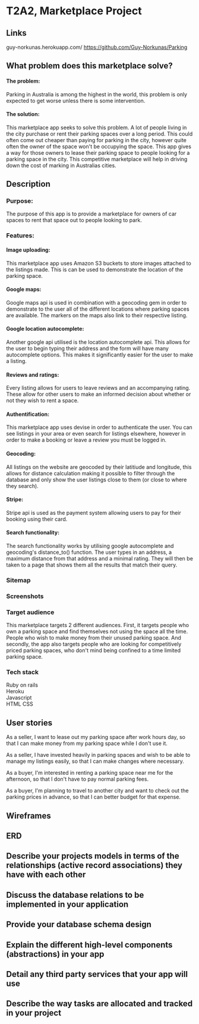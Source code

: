 # T2A2, Marketplace Project

## Links

guy-norkunas.herokuapp.com/
https://github.com/Guy-Norkunas/Parking

## What problem does this marketplace solve?

#### The problem:

Parking in Australia is among the highest in the world, this problem is only expected to get worse unless there is some intervention. 

#### The solution:

This marketplace app seeks to solve this problem. A lot of people living in the city purchase or rent their parking spaces over a long period. This could often come out cheaper than paying for parking in the city, however quite often the owner of the space won't be occupying the space. This app gives a way for those owners to lease their parking space to people looking for a parking space in the city. This competitive marketplace will help in driving down the cost of marking in Australias cities.

## Description

### Purpose:

The purpose of this app is to provide a marketplace for owners of car spaces to rent that space out to people looking to park.

### Features:

#### Image uploading:

This marketplace app uses Amazon S3 buckets to store images attached to the listings made. This is can be used to demonstrate the location of the parking space.

#### Google maps:

Google maps api is used in combination with a geocoding gem in order to demonstrate to the user all of the different locations where parking spaces are available. The markers on the maps also link to their respective listing.

#### Google location autocomplete:

Another google api utilised is the location autocomplete api. This allows for the user to begin typing their address and the form will have many autocomplete options. This makes it significantly easier for the user to make a listing.

#### Reviews and ratings:

Every listing allows for users to leave reviews and an accompanying rating. These allow for other users to make an informed decision about whether or not they wish to rent a space.

#### Authentification:

This marketplace app uses devise in order to authenticate the user. You can see listings in your area or even search for listings elsewhere, however in order to make a booking or leave a review you must be logged in.

#### Geocoding:

All listings on the website are geocoded by their latitiude and longitude, this allows for distance calculation making it possible to filter through the database and only show the user listings close to them (or close to where they search).

#### Stripe: 

Stripe api is used as the payment system allowing users to pay for their booking using their card. 

#### Search functionality:

The search functionality works by utilising google autocomplete and geocoding's distance_to() function. The user types in an address, a maximum distance from that address and a minimal rating. They will then be taken to a page that shows them all the results that match their query.

### Sitemap

### Screenshots

### Target audience

This marketplace targets 2 different audiences. First, it targets people who own a parking space and find themselves not using the space all the time. People who wish to make money from their unused parking space. And secondly, the app also targets people who are looking for competitively priced parking spaces, who don't mind being confined to a time limited parking space.

### Tech stack

Ruby on rails  
Heroku  
Javascript  
HTML
CSS

## User stories

As a seller, I want to lease out my parking space after work hours day, so that I can make money from my parking space while I don't use it.

As a seller, I have invested heavily in parking spaces and wish to be able to manage my listings easily, so that I can make changes where necessary.

As a buyer, I'm interested in renting a parking space near me for the afternoon, so that I don't have to pay normal parking fees.

As a buyer, I'm planning to travel to another city and want to check out the parking prices in advance, so that I can better budget for that expense.

## Wireframes

## ERD

## Describe your projects models in terms of the relationships (active record associations) they have with each other

## Discuss the database relations to be implemented in your application

## Provide your database schema design

## Explain the different high-level components (abstractions) in your app

## Detail any third party services that your app will use

## Describe the way tasks are allocated and tracked in your project